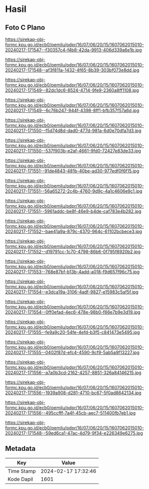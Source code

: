 # Hasil

## Foto C Plano

https://sirekap-obj-formc.kpu.go.id/ecb0/pemilu/pdpr/16/07/06/20/15/1607062015010-20240217-171547--f30357c4-f4b8-42da-9913-406d339a6e1b.jpg

https://sirekap-obj-formc.kpu.go.id/ecb0/pemilu/pdpr/16/07/06/20/15/1607062015010-20240217-171548--af3f811a-1432-4f65-8b39-303bf073e8dd.jpg

https://sirekap-obj-formc.kpu.go.id/ecb0/pemilu/pdpr/16/07/06/20/15/1607062015010-20240217-171549--82dc1dc6-8524-4714-9fe9-2360a8ff1108.jpg

https://sirekap-obj-formc.kpu.go.id/ecb0/pemilu/pdpr/16/07/06/20/15/1607062015010-20240217-171549--6c76b247-944f-4398-8ff1-bfb357f57a6d.jpg

https://sirekap-obj-formc.kpu.go.id/ecb0/pemilu/pdpr/16/07/06/20/15/1607062015010-20240217-171550--f5d74d8d-dad0-477d-981a-6d0e70dfa7d3.jpg

https://sirekap-obj-formc.kpu.go.id/ecb0/pemilu/pdpr/16/07/06/20/15/1607062015010-20240217-171550--537f903b-e2af-4661-9fd0-72427e83de33.jpg

https://sirekap-obj-formc.kpu.go.id/ecb0/pemilu/pdpr/16/07/06/20/15/1607062015010-20240217-171551--91de4843-481b-40be-ad30-977edf0f6f15.jpg

https://sirekap-obj-formc.kpu.go.id/ecb0/pemilu/pdpr/16/07/06/20/15/1607062015010-20240217-171551--56a65272-2c4b-4760-9d9c-4a1c4606e9c1.jpg

https://sirekap-obj-formc.kpu.go.id/ecb0/pemilu/pdpr/16/07/06/20/15/1607062015010-20240217-171551--5961addc-be8f-46e9-b4de-caf783e4b282.jpg

https://sirekap-obj-formc.kpu.go.id/ecb0/pemilu/pdpr/16/07/06/20/15/1607062015010-20240217-171552--bae41a9a-879c-4370-964c-61102bcbece3.jpg

https://sirekap-obj-formc.kpu.go.id/ecb0/pemilu/pdpr/16/07/06/20/15/1607062015010-20240217-171552--d19791cc-1c70-4798-86b6-0f795f8920b2.jpg

https://sirekap-obj-formc.kpu.go.id/ecb0/pemilu/pdpr/16/07/06/20/15/1607062015010-20240217-171553--768e87bf-b13b-4add-a018-f9d657f96c75.jpg

https://sirekap-obj-formc.kpu.go.id/ecb0/pemilu/pdpr/16/07/06/20/15/1607062015010-20240217-171554--e3dca19a-3106-4adf-9827-e15983c5af5f.jpg

https://sirekap-obj-formc.kpu.go.id/ecb0/pemilu/pdpr/16/07/06/20/15/1607062015010-20240217-171554--0ff0efad-4ec6-478e-98b0-f66e7b9e3d19.jpg

https://sirekap-obj-formc.kpu.go.id/ecb0/pemilu/pdpr/16/07/06/20/15/1607062015010-20240217-171555--fe9a9c20-54fe-4efd-b3f5-c841473e5495.jpg

https://sirekap-obj-formc.kpu.go.id/ecb0/pemilu/pdpr/16/07/06/20/15/1607062015010-20240217-171555--0402f87d-efc4-4590-9cf9-5ab5a9f13227.jpg

https://sirekap-obj-formc.kpu.go.id/ecb0/pemilu/pdpr/16/07/06/20/15/1607062015010-20240217-171556--a7a0b3cd-2162-4257-8851-326a84146215.jpg

https://sirekap-obj-formc.kpu.go.id/ecb0/pemilu/pdpr/16/07/06/20/15/1607062015010-20240217-171556--1939a908-d281-4710-bc67-5f0ad8642134.jpg

https://sirekap-obj-formc.kpu.go.id/ecb0/pemilu/pdpr/16/07/06/20/15/1607062015010-20240217-171556--495ccfff-7a4f-45cb-aec7-511400fb7eb1.jpg

https://sirekap-obj-formc.kpu.go.id/ecb0/pemilu/pdpr/16/07/06/20/15/1607062015010-20240217-171548--59ed6ca1-47ac-4d79-9f34-e226349e6275.jpg


## Metadata

| Key        | Value               |
| ---------- | ------------------- |
| Time Stamp | 2024-02-17 17:32:46 |
| Kode Dapil | 1601                |



